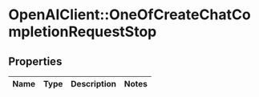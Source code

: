 # OpenAIClient::OneOfCreateChatCompletionRequestStop

## Properties
Name | Type | Description | Notes
------------ | ------------- | ------------- | -------------

